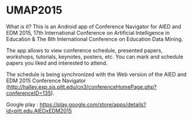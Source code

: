 # UMAP2015
What is it?
This is an Android app of Conference Navigator for AIED and EDM 2015, 17th International Conference on Artificial Intelligence in Education & The 8th International Conference on Education Data Mining.

The app allows to view conference schedule, presented papers, workshops, tutorials, keynotes, posters, etc. You can mark and schedule papers you liked and interested to attend.

The schedule is being synchronized with the Web version of the AIED and EDM 2015 Conference Navigator (http://halley.exp.sis.pitt.edu/cn3/conferenceHomePage.php?conferenceID=135).

Google play : https://play.google.com/store/apps/details?id=pitt.edu.AIEDxEDM2015
